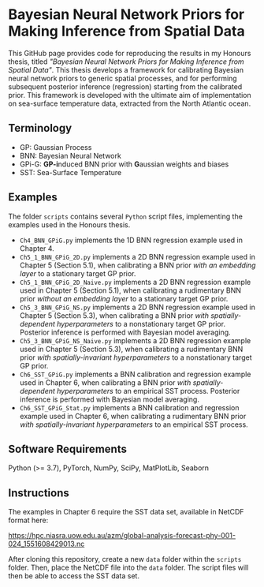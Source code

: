 # Bayesian Neural Network Priors for Making Inference from Spatial Data

This GitHub page provides code for reproducing the results in my Honours thesis, titled _"Bayesian Neural Network Priors for Making Inference from Spatial Data"_. This thesis develops a framework for calibrating Bayesian neural network priors to generic spatial processes, and for performing subsequent posterior inference (regression) starting from the calibrated prior. This framework is developed with the ultimate aim of implementation on sea-surface temperature data, extracted from the North Atlantic ocean.

## Terminology

- GP: Gaussian Process
- BNN: Bayesian Neural Network
- GPi-G: **GP-i**nduced BNN prior with **G**aussian weights and biases
- SST: Sea-Surface Temperature

## Examples

The folder `scripts` contains several `Python` script files, implementing the examples used in the Honours thesis.

- `Ch4_BNN_GPiG.py` implements the 1D BNN regression example used in Chapter 4.
- `Ch5_1_BNN_GPiG_2D.py` implements a 2D BNN regression example used in Chapter 5 (Section 5.1), when calibrating a BNN prior _with an embedding layer_ to a stationary target GP prior.
- `Ch5_1_BNN_GPiG_2D_Naive.py` implements a 2D BNN regression example used in Chapter 5 (Section 5.1), when calibrating a rudimentary BNN prior _without an embedding layer_ to a stationary target GP prior.
- `Ch5_3_BNN_GPiG_NS.py` implements a 2D BNN regression example used in Chapter 5 (Section 5.3), when calibrating a BNN prior _with spatially-dependent hyperparameters_ to a nonstationary target GP prior. Posterior inference is performed with Bayesian model averaging.
- `Ch5_3_BNN_GPiG_NS_Naive.py` implements a 2D BNN regression example used in Chapter 5 (Section 5.3), when calibrating a rudimentary BNN prior _with spatially-invariant hyperparameters_ to a nonstationary target GP prior.
- `Ch6_SST_GPiG.py` implements a BNN calibration and regression example used in Chapter 6, when calibrating a BNN prior _with spatially-dependent hyperparameters_ to an empirical SST process. Posterior inference is performed with Bayesian model averaging.
- `Ch6_SST_GPiG_Stat.py` implements a BNN calibration and regression example used in Chapter 6, when calibrating a rudimentary BNN prior _with spatially-invariant hyperparameters_ to an empirical SST process.

## Software Requirements

Python (>= 3.7), PyTorch, NumPy, SciPy, MatPlotLib, Seaborn

## Instructions

The examples in Chapter 6 require the SST data set, available in NetCDF format here:

https://hpc.niasra.uow.edu.au/azm/global-analysis-forecast-phy-001-024_1551608429013.nc

After cloning this repository, create a new `data` folder within the `scripts` folder. Then, place the NetCDF file into the `data` folder. The script files will then be able to access the SST data set.



